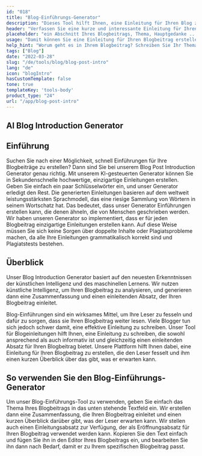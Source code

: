 ```yaml
---
id: "018"
title: "Blog-Einführungs-Generator"
description: "Dieses Tool hilft Ihnen, eine Einleitung für Ihren Blog zu erstellen. Die Einleitung ist der wichtigste Teil Ihres Blogs, da sie das erste ist, was Ihre Leser sehen. Sie sollte einprägsam und aufmerksamkeitsstark sein, damit Ihre Leser mehr lesen wollen."
header: "Verfassen Sie eine kurze und interessante Einleitung für Ihren Blogbeitrag."
placeholder: "ein Abschnitt Ihres Blogbeitrags, Thema, Hauptgedanke ..."
usage: "Damit können Sie eine Einleitung für Ihren Blogbeitrag erstellen. Es ist wichtig, dass Sie die Einleitung kurz und prägnant halten. Achten Sie darauf, dass Sie Ihre wichtigsten Schlüsselwörter einbeziehen, damit Ihr Beitrag in den Suchmaschinen besser gefunden wird."
help_hint: "Worum geht es in Ihrem Blogbeitrag? Schreiben Sie Ihr Thema oder Ihre Hauptidee auf, und wir helfen Ihnen, eine Einleitung für Ihren Blogbeitrag zu erstellen."
tags: ["Blog"]
date: "2022-03-28"
slug: "/de/tools/blog/blog-post-intro"
lang: "de"
icon: "blogIntro"
hasCustomTemplate: false
tone: true
templateKey: 'tools-body'
product_type: "24"
url: "/app/blog-post-intro"
---
```


## AI Blog Introduction Generator

## Einführung

Suchen Sie nach einer Möglichkeit, schnell Einführungen für Ihre Blogbeiträge zu erstellen? Dann sind Sie bei unserem Blog Post Introduction Generator genau richtig. Mit unserem KI-gesteuerten Generator können Sie in Sekundenschnelle hochwertige, einzigartige Einleitungen erstellen. Geben Sie einfach ein paar Schlüsselwörter ein, und unser Generator erledigt den Rest. Die generierten Einleitungen basieren auf dem weltweit leistungsstärksten Sprachmodell, das eine riesige Sammlung von Wörtern in seinem Wortschatz hat. Das bedeutet, dass unser Generator Einführungen erstellen kann, die denen ähneln, die von Menschen geschrieben werden. Wir haben unseren Generator so implementiert, dass er für jeden Blogbeitrag einzigartige Einleitungen erstellen kann. Auf diese Weise müssen Sie sich keine Sorgen über doppelte Inhalte oder Plagiatsprobleme machen, da alle Ihre Einleitungen grammatikalisch korrekt sind und Plagiatstests bestehen.

## Überblick

Unser Blog Introduction Generator basiert auf den neuesten Erkenntnissen der künstlichen Intelligenz und des maschinellen Lernens. Wir nutzen künstliche Intelligenz, um Ihren Blogbeitrag zu analysieren, und generieren dann eine Zusammenfassung und einen einleitenden Absatz, der Ihren Blogbeitrag einleitet.

Blog-Einführungen sind ein wirksames Mittel, um Ihre Leser zu fesseln und dafür zu sorgen, dass sie Ihren Blogbeitrag weiter lesen. Viele Blogger tun sich jedoch schwer damit, eine effektive Einleitung zu schreiben. Unser Tool für Blogeinleitungen hilft Ihnen, eine Einleitung zu schreiben, die sowohl ansprechend als auch informativ ist und gleichzeitig einen einleitenden Absatz für Ihren Blogbeitrag bietet. Unsere Plattform hilft Ihnen dabei, eine Einleitung für Ihren Blogbeitrag zu erstellen, die den Leser fesselt und ihm einen kurzen Überblick über das gibt, was er erwarten kann.

## So verwenden Sie den Blog-Einführungs-Generator

Um unser Blog-Einführungs-Tool zu verwenden, geben Sie einfach das Thema Ihres Blogbeitrags in das unten stehende Textfeld ein. Wir erstellen dann eine Zusammenfassung, die Ihren Blogbeitrag einleitet und einen kurzen Überblick darüber gibt, was der Leser erwarten kann. Wir stellen auch einen Einleitungsabsatz zur Verfügung, der als Eröffnungsabsatz für Ihren Blogbeitrag verwendet werden kann. Kopieren Sie den Text einfach und fügen Sie ihn in den Editor Ihres Blogbeitrags ein, und bearbeiten Sie ihn dann nach Bedarf, damit er zu Ihrem spezifischen Blogbeitrag passt.
